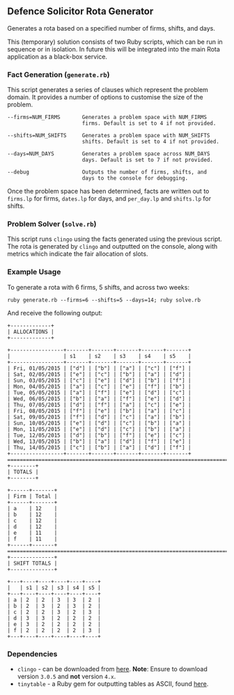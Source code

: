 ## Defence Solicitor Rota Generator

Generates a rota based on a specified number of firms, shifts, and days.

This (temporary) solution consists of two Ruby scripts, which can be
run in sequence or in isolation. In future this will be integrated
into the main Rota application as a black-box service.

### Fact Generation (`generate.rb`)

This script generates a series of clauses which represent the problem domain. It provides
a number of options to customise the size of the problem.

    --firms=NUM_FIRMS       Generates a problem space with NUM_FIRMS
                            firms. Default is set to 4 if not provided.

    --shifts=NUM_SHIFTS     Generates a problem space with NUM_SHIFTS
                            shifts. Default is set to 4 if not provided.

    --days=NUM_DAYS         Generates a problem space across NUM_DAYS
                            days. Default is set to 7 if not provided.

    --debug                 Outputs the number of firms, shifts, and
                            days to the console for debugging.

Once the problem space has been determined, facts are written out to
`firms.lp` for firms, `dates.lp` for days, and `per_day.lp` and
`shifts.lp` for shifts.

### Problem Solver (`solve.rb`)

This script runs `clingo` using the facts generated using the previous
script. The rota is generated by `clingo` and outputted on the console,
along with metrics which indicate the fair allocation of slots.

### Example Usage

To generate a rota with 6 firms, 5 shifts, and across two weeks:

    ruby generate.rb --firms=6 --shifts=5 --days=14; ruby solve.rb

And receive the following output:

    +-------------+
    | ALLOCATIONS |
    +-------------+

    +-----------------+-------+-------+-------+-------+-------+
    |                 | s1    | s2    | s3    | s4    | s5    |
    +-----------------+-------+-------+-------+-------+-------+
    | Fri, 01/05/2015 | ["d"] | ["b"] | ["a"] | ["c"] | ["f"] |
    | Sat, 02/05/2015 | ["e"] | ["c"] | ["b"] | ["a"] | ["d"] |
    | Sun, 03/05/2015 | ["c"] | ["e"] | ["d"] | ["b"] | ["f"] |
    | Mon, 04/05/2015 | ["a"] | ["c"] | ["e"] | ["f"] | ["b"] |
    | Tue, 05/05/2015 | ["a"] | ["f"] | ["e"] | ["d"] | ["c"] |
    | Wed, 06/05/2015 | ["b"] | ["a"] | ["f"] | ["e"] | ["d"] |
    | Thu, 07/05/2015 | ["d"] | ["f"] | ["a"] | ["c"] | ["e"] |
    | Fri, 08/05/2015 | ["f"] | ["e"] | ["b"] | ["a"] | ["c"] |
    | Sat, 09/05/2015 | ["f"] | ["d"] | ["c"] | ["a"] | ["b"] |
    | Sun, 10/05/2015 | ["e"] | ["d"] | ["c"] | ["b"] | ["a"] |
    | Mon, 11/05/2015 | ["e"] | ["d"] | ["c"] | ["b"] | ["a"] |
    | Tue, 12/05/2015 | ["d"] | ["b"] | ["f"] | ["e"] | ["c"] |
    | Wed, 13/05/2015 | ["b"] | ["a"] | ["d"] | ["f"] | ["e"] |
    | Thu, 14/05/2015 | ["c"] | ["b"] | ["a"] | ["d"] | ["f"] |
    +-----------------+-------+-------+-------+-------+-------+
    ===================================================================================================
    +--------+
    | TOTALS |
    +--------+

    +------+-------+
    | Firm | Total |
    +------+-------+
    | a    | 12    |
    | b    | 12    |
    | c    | 12    |
    | d    | 12    |
    | e    | 11    |
    | f    | 11    |
    +------+-------+
    ===================================================================================================
    +--------------+
    | SHIFT TOTALS |
    +--------------+

    +---+----+----+----+----+----+
    |   | s1 | s2 | s3 | s4 | s5 |
    +---+----+----+----+----+----+
    | a | 2  | 2  | 3  | 3  | 2  |
    | b | 2  | 3  | 2  | 3  | 2  |
    | c | 2  | 2  | 3  | 2  | 3  |
    | d | 3  | 3  | 2  | 2  | 2  |
    | e | 3  | 2  | 2  | 2  | 2  |
    | f | 2  | 2  | 2  | 2  | 3  |
    +---+----+----+----+----+----+

### Dependencies

* `clingo` - can be downloaded from
  [here](http://sourceforge.net/projects/potassco/files/clingo/).
  **Note**: Ensure to download version `3.0.5` and **not** version
  `4.x`.
* `tinytable` - a Ruby gem for outputting tables as ASCII, found
  [here](http://sourceforge.net/projects/potassco/files/clingo/).
